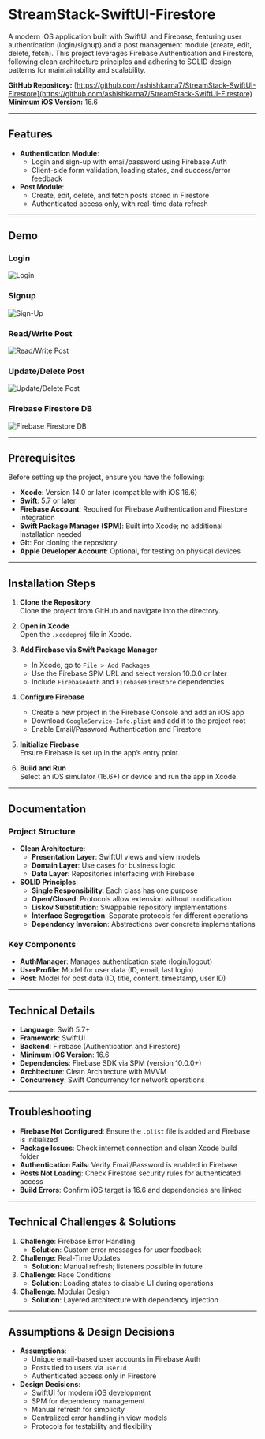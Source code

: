 # StreamStack-SwiftUI-Firestore

A modern iOS application built with SwiftUI and Firebase, featuring user authentication (login/signup) and a post management module (create, edit, delete, fetch). This project leverages Firebase Authentication and Firestore, following clean architecture principles and adhering to SOLID design patterns for maintainability and scalability.

**GitHub Repository:** [https://github.com/ashishkarna7/StreamStack-SwiftUI-Firestore](https://github.com/ashishkarna7/StreamStack-SwiftUI-Firestore)  
**Minimum iOS Version:** 16.6

---

## Features

- **Authentication Module**:  
  - Login and sign-up with email/password using Firebase Auth  
  - Client-side form validation, loading states, and success/error feedback  
- **Post Module**:  
  - Create, edit, delete, and fetch posts stored in Firestore  
  - Authenticated access only, with real-time data refresh  

---

## Demo

### Login
![Login](https://github.com/ashishkarna7/StreamStack-SwiftUI-Firestore/blob/Ashish/Feature/Firestore/StreamStack/StreamStack/Examples-Gif/login.gif)

### Signup
![Sign-Up](https://github.com/ashishkarna7/StreamStack-SwiftUI-Firestore/blob/Ashish/Feature/Firestore/StreamStack/StreamStack/Examples-Gif/signup.gif)

### Read/Write Post
![Read/Write Post](https://github.com/ashishkarna7/StreamStack-SwiftUI-Firestore/blob/Ashish/Feature/Firestore/StreamStack/StreamStack/Examples-Gif/read-write.gif)

### Update/Delete Post
![Update/Delete Post](https://github.com/ashishkarna7/StreamStack-SwiftUI-Firestore/blob/Ashish/Feature/Firestore/StreamStack/StreamStack/Examples-Gif/update-delete.gif)

### Firebase Firestore DB
![Firebase Firestore DB](https://github.com/ashishkarna7/StreamStack-SwiftUI-Firestore/blob/Ashish/Feature/Firestore/StreamStack/StreamStack/Examples-Gif/firebase-firestore.gif)

---

## Prerequisites

Before setting up the project, ensure you have the following:

- **Xcode**: Version 14.0 or later (compatible with iOS 16.6)  
- **Swift**: 5.7 or later  
- **Firebase Account**: Required for Firebase Authentication and Firestore integration  
- **Swift Package Manager (SPM)**: Built into Xcode; no additional installation needed  
- **Git**: For cloning the repository  
- **Apple Developer Account**: Optional, for testing on physical devices  

---

## Installation Steps

1. **Clone the Repository**  
   Clone the project from GitHub and navigate into the directory.

2. **Open in Xcode**  
   Open the `.xcodeproj` file in Xcode.

3. **Add Firebase via Swift Package Manager**  
   - In Xcode, go to `File > Add Packages`  
   - Use the Firebase SPM URL and select version 10.0.0 or later  
   - Include `FirebaseAuth` and `FirebaseFirestore` dependencies  

4. **Configure Firebase**  
   - Create a new project in the Firebase Console and add an iOS app  
   - Download `GoogleService-Info.plist` and add it to the project root  
   - Enable Email/Password Authentication and Firestore  

5. **Initialize Firebase**  
   Ensure Firebase is set up in the app’s entry point.

6. **Build and Run**  
   Select an iOS simulator (16.6+) or device and run the app in Xcode.

---

## Documentation

### Project Structure

- **Clean Architecture**:  
  - **Presentation Layer**: SwiftUI views and view models  
  - **Domain Layer**: Use cases for business logic  
  - **Data Layer**: Repositories interfacing with Firebase  
- **SOLID Principles**:  
  - **Single Responsibility**: Each class has one purpose  
  - **Open/Closed**: Protocols allow extension without modification  
  - **Liskov Substitution**: Swappable repository implementations  
  - **Interface Segregation**: Separate protocols for different operations  
  - **Dependency Inversion**: Abstractions over concrete implementations  

### Key Components

- **AuthManager**: Manages authentication state (login/logout)  
- **UserProfile**: Model for user data (ID, email, last login)  
- **Post**: Model for post data (ID, title, content, timestamp, user ID)  

---

## Technical Details

- **Language**: Swift 5.7+  
- **Framework**: SwiftUI  
- **Backend**: Firebase (Authentication and Firestore)  
- **Minimum iOS Version**: 16.6  
- **Dependencies**: Firebase SDK via SPM (version 10.0.0+)  
- **Architecture**: Clean Architecture with MVVM  
- **Concurrency**: Swift Concurrency for network operations  

---

## Troubleshooting

- **Firebase Not Configured**: Ensure the `.plist` file is added and Firebase is initialized  
- **Package Issues**: Check internet connection and clean Xcode build folder  
- **Authentication Fails**: Verify Email/Password is enabled in Firebase  
- **Posts Not Loading**: Check Firestore security rules for authenticated access  
- **Build Errors**: Confirm iOS target is 16.6 and dependencies are linked  

---

## Technical Challenges & Solutions

1. **Challenge**: Firebase Error Handling  
   - **Solution**: Custom error messages for user feedback  
2. **Challenge**: Real-Time Updates  
   - **Solution**: Manual refresh; listeners possible in future  
3. **Challenge**: Race Conditions  
   - **Solution**: Loading states to disable UI during operations  
4. **Challenge**: Modular Design  
   - **Solution**: Layered architecture with dependency injection  

---

## Assumptions & Design Decisions

- **Assumptions**:  
  - Unique email-based user accounts in Firebase Auth  
  - Posts tied to users via `userId`  
  - Authenticated access only in Firestore  
- **Design Decisions**:  
  - SwiftUI for modern iOS development  
  - SPM for dependency management  
  - Manual refresh for simplicity  
  - Centralized error handling in view models  
  - Protocols for testability and flexibility  